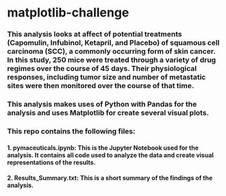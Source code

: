 # matplotlib-challenge

### This analysis looks at affect of potential treatments (Capomulin, Infubinol, Ketapril, and Placebo) of squamous cell carcinoma (SCC), a commonly occurring form of skin cancer.  In this study, 250 mice were treated through a variety of drug regimes over the course of 45 days. Their physiological responses, including tumor size and number of metastatic sites were then monitored over the course of that time. 

### This analysis makes uses of Python with Pandas for the analysis and uses Matplotlib for create several visual plots.

### This repo contains the following files:

#### 1.  pymaceuticals.ipynb:  This is the Jupyter Notebook used for the analysis.  It contains all code used to analyze the data and create visual representations of the results.

#### 2.  Results_Summary.txt:  This is a short summary of the findings of the analysis.
